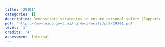 ```yaml
---
title: '29301'
categories: []
description: Demonstrate strategies to ensure personal safety (Supported Learning)
pdf: 'https://www.nzqa.govt.nz/nqfdocs/units/pdf/29301.pdf'
level: '1'
credits: '4'
assessment: Internal
---
```


